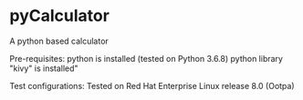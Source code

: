 # pyCalculator
A python based calculator

Pre-requisites:
python is installed (tested on Python 3.6.8)
python library "kivy" is installed"


Test configurations:
Tested on Red Hat Enterprise Linux release 8.0 (Ootpa)
